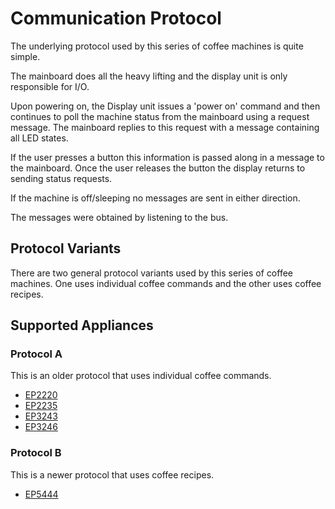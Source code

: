 # Communication Protocol

The underlying protocol used by this series of coffee machines is quite simple.

The mainboard does all the heavy lifting and the display unit is only responsible for I/O.

Upon powering on, the Display unit issues a 'power on' command and then continues to poll the machine status from the mainboard using a request message. The mainboard replies to this request with a message containing all LED states.

If the user presses a button this information is passed along in a message to the mainboard. Once the user releases the button the display returns to sending status requests.

If the machine is off/sleeping no messages are sent in either direction.

The messages were obtained by listening to the bus.

## Protocol Variants
There are two general protocol variants used by this series of coffee machines. One uses individual coffee commands and the other uses coffee recipes.

## Supported Appliances

### Protocol A
This is an older protocol that uses individual coffee commands.

+ [EP2220](../2220/protocol.md)
+ [EP2235](../2235/protocol.md)
+ [EP3243](../3243/protocol.md)
+ [EP3246](../3246/protocol.md)

### Protocol B
This is a newer protocol that uses coffee recipes.

+ [EP5444](../5444/protocol.md)
